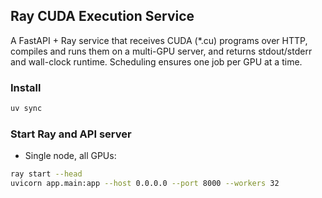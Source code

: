 ## Ray CUDA Execution Service

A FastAPI + Ray service that receives CUDA (*.cu) programs over HTTP, compiles and runs them on a multi-GPU server, and returns stdout/stderr and wall-clock runtime. Scheduling ensures one job per GPU at a time.


### Install
```bash
uv sync
```

### Start Ray and API server
- Single node, all GPUs:
```bash
ray start --head
uvicorn app.main:app --host 0.0.0.0 --port 8000 --workers 32
```